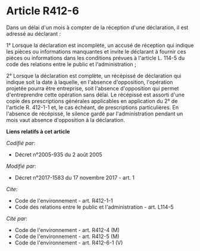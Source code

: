 # Article R412-6

Dans un délai d'un mois à compter de la réception d'une déclaration, il est adressé au déclarant : 

1° Lorsque la déclaration est incomplète, un accusé de réception qui indique les pièces ou informations manquantes et invite
le déclarant à fournir ces pièces ou informations dans les conditions prévues à l'article L. 114-5 du code des relations
entre le public et l'administration ; 

2° Lorsque la déclaration est complète, un récépissé de déclaration qui indique soit la date à laquelle, en l'absence
d'opposition, l'opération projetée pourra être entreprise, soit l'absence d'opposition qui permet d'entreprendre cette
opération sans délai. Le récépissé est assorti d'une copie des prescriptions générales applicables en application du 2° de
l'article R. 412-1-1 et, le cas échéant, de prescriptions particulières. En l'absence de récépissé, le silence gardé par
l'administration pendant un mois vaut absence d'opposition à la déclaration.

**Liens relatifs à cet article**

_Codifié par_:

  - Décret n°2005-935 du 2 août 2005

_Modifié par_:

  - Décret n°2017-1583 du 17 novembre 2017 - art. 1

_Cite_:

  - Code de l'environnement - art. R412-1-1
  - Code des relations entre le public et l'administration - art. L114-5

_Cité par_:

  - Code de l'environnement - art. R412-4 (M)
  - Code de l'environnement - art. R412-5 (M)
  - Code de l'environnement - art. R412-6-1 (V)
